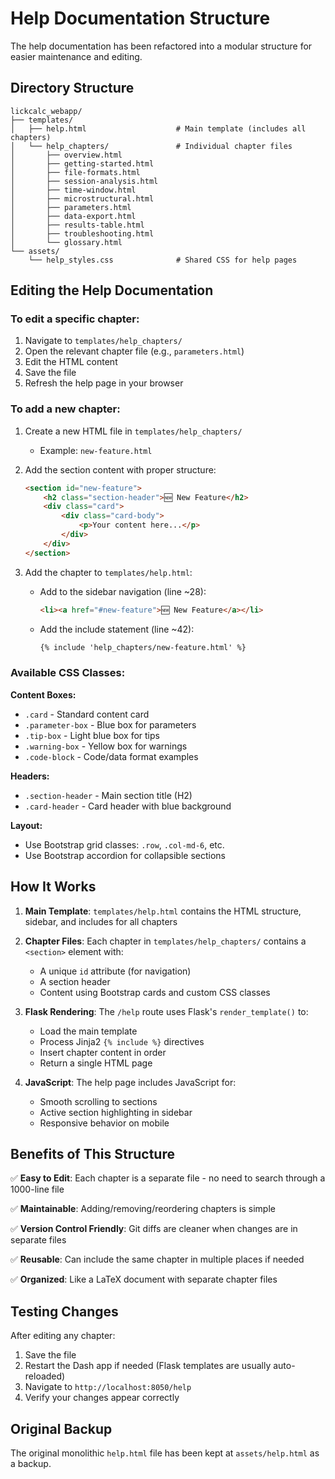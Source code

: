 # Help Documentation Structure

The help documentation has been refactored into a modular structure for easier maintenance and editing.

## Directory Structure

```
lickcalc_webapp/
├── templates/
│   ├── help.html                    # Main template (includes all chapters)
│   └── help_chapters/               # Individual chapter files
│       ├── overview.html
│       ├── getting-started.html
│       ├── file-formats.html
│       ├── session-analysis.html
│       ├── time-window.html
│       ├── microstructural.html
│       ├── parameters.html
│       ├── data-export.html
│       ├── results-table.html
│       ├── troubleshooting.html
│       └── glossary.html
└── assets/
    └── help_styles.css              # Shared CSS for help pages
```

## Editing the Help Documentation

### To edit a specific chapter:

1. Navigate to `templates/help_chapters/`
2. Open the relevant chapter file (e.g., `parameters.html`)
3. Edit the HTML content
4. Save the file
5. Refresh the help page in your browser

### To add a new chapter:

1. Create a new HTML file in `templates/help_chapters/`
   - Example: `new-feature.html`

2. Add the section content with proper structure:
   ```html
   <section id="new-feature">
       <h2 class="section-header">🆕 New Feature</h2>
       <div class="card">
           <div class="card-body">
               <p>Your content here...</p>
           </div>
       </div>
   </section>
   ```

3. Add the chapter to `templates/help.html`:
   - Add to the sidebar navigation (line ~28):
     ```html
     <li><a href="#new-feature">🆕 New Feature</a></li>
     ```
   - Add the include statement (line ~42):
     ```html
     {% include 'help_chapters/new-feature.html' %}
     ```

### Available CSS Classes:

**Content Boxes:**
- `.card` - Standard content card
- `.parameter-box` - Blue box for parameters
- `.tip-box` - Light blue box for tips
- `.warning-box` - Yellow box for warnings
- `.code-block` - Code/data format examples

**Headers:**
- `.section-header` - Main section title (H2)
- `.card-header` - Card header with blue background

**Layout:**
- Use Bootstrap grid classes: `.row`, `.col-md-6`, etc.
- Use Bootstrap accordion for collapsible sections

## How It Works

1. **Main Template**: `templates/help.html` contains the HTML structure, sidebar, and includes for all chapters

2. **Chapter Files**: Each chapter in `templates/help_chapters/` contains a `<section>` element with:
   - A unique `id` attribute (for navigation)
   - A section header
   - Content using Bootstrap cards and custom CSS classes

3. **Flask Rendering**: The `/help` route uses Flask's `render_template()` to:
   - Load the main template
   - Process Jinja2 `{% include %}` directives
   - Insert chapter content in order
   - Return a single HTML page

4. **JavaScript**: The help page includes JavaScript for:
   - Smooth scrolling to sections
   - Active section highlighting in sidebar
   - Responsive behavior on mobile

## Benefits of This Structure

✅ **Easy to Edit**: Each chapter is a separate file - no need to search through a 1000-line file

✅ **Maintainable**: Adding/removing/reordering chapters is simple

✅ **Version Control Friendly**: Git diffs are cleaner when changes are in separate files

✅ **Reusable**: Can include the same chapter in multiple places if needed

✅ **Organized**: Like a LaTeX document with separate chapter files

## Testing Changes

After editing any chapter:
1. Save the file
2. Restart the Dash app if needed (Flask templates are usually auto-reloaded)
3. Navigate to `http://localhost:8050/help`
4. Verify your changes appear correctly

## Original Backup

The original monolithic `help.html` file has been kept at `assets/help.html` as a backup.
